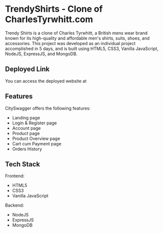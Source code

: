 # TrendyShirts - Clone of CharlesTyrwhitt.com

Trendy Shirts is a clone of Charles Tyrwhitt, a British mens wear brand known for its high-quality and affordable men's shirts, suits, shoes, and accessories. This project was developed as an individual project accomplished in 5 days, and is built using HTML5, CSS3, Vanilla JavaScript, NodeJS, ExpressJS, and MongoDB.

## Deployed Link

You can access the deployed website at 

## Features

CitySwagger offers the following features:

- Landing page
- Login & Register page
- Account page
- Product page
- Product Overview page
- Cart cum Payment page
- Orders History

## Tech Stack

Frontend:

- HTML5
- CSS3
- Vanilla JavaScript

Backend:

- NodeJS
- ExpressJS
- MongoDB
